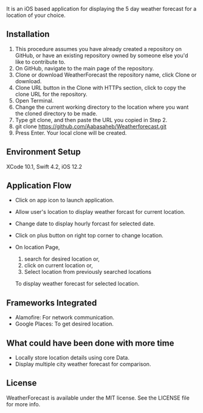 It is an iOS based application for displaying the 5 day weather forecast for a location of your choice.

## Installation

1. This procedure assumes you have already created a repository on GitHub, or have an existing repository owned by someone else you'd like to contribute to.
2. On GitHub, navigate to the main page of the repository.
3. Clone or download WeatherForecast the repository name, click Clone or download.
4. Clone URL button in the Clone with HTTPs section, click to copy the clone URL for the repository.
5. Open Terminal.
6. Change the current working directory to the location where you want the cloned directory to be made.
7. Type git clone, and then paste the URL you copied in Step 2.
8. git clone https://github.com/Aabasaheb/Weatherforecast.git
9. Press Enter. Your local clone will be created.

## Environment Setup

XCode 10.1,
Swift 4.2,
iOS 12.2

## Application Flow

- Click on app icon to launch application.
- Allow user's location to display weather forcast for current location.
- Change date to display hourly forcast for selected date.
- Click on plus button on right top corner to change location.
- On location Page, 
    1. search for desired location or,
    2. click on current location or,
    3. Select location from previously searched locations
    
    To display weather forecast for selected location.

## Frameworks Integrated

- Alamofire: For network communication.
- Google Places: To get desired location.

## What could have been done with more time

- Locally store location details using core Data.
- Display multiple city weather forecast for comparison.

## License

WeatherForecast is available under the MIT license. See the LICENSE file for more info.
